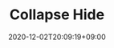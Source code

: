 ---
title: Collapse Hide
description: 
date: 2020-12-02T20:09:19+09:00
draft: false
weight: 0
image: "" # relative path of /static/images folder
collapse: hide # show | hide | always
type: docs
---